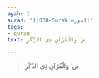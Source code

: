 ```yaml
---
ayah: 1
surah: '[[038-Surah|سورة]]'
tags:
- quran
text: ص ۚ وَالْقُرْآنِ ذِي الذِّكْرِ

---
```

> ص ۚ وَالْقُرْآنِ ذِي الذِّكْرِ
